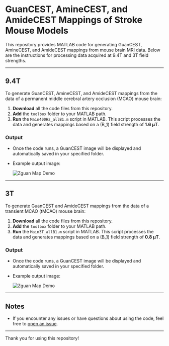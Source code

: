 # GuanCEST, AmineCEST, and AmideCEST Mappings of Stroke Mouse Models

This repository provides MATLAB code for generating GuanCEST, AmineCEST, and AmideCEST mappings from mouse brain MRI data. Below are the instructions for processing data acquired at 9.4T and 3T field strengths.

---

## 9.4T

To generate GuanCEST, AmineCEST, and AmideCEST mappings from the data of a permanent middle cerebral artery occlusion (MCAO) mouse brain:

1. **Download** all the code files from this repository.
2. **Add** the `toolbox` folder to your MATLAB path.
3. **Run** the `Main400Hz_allB1.m` script in MATLAB. This script processes the data and generates mappings based on a \(B_1\) field strength of **1.6 μT**.

### Output
- Once the code runs, a GuanCEST image will be displayed and automatically saved in your specified folder.
- Example output image:

  ![Zguan Map Demo](https://github.com/Kexin-Wang/Guan_amine_amideCEST_stroke_mice/9.4T/data/Zguan_map.png)

---

## 3T

To generate GuanCEST and AmideCEST mappings from the data of a transient MCAO (tMCAO) mouse brain:

1. **Download** all the code files from this repository.
2. **Add** the `toolbox` folder to your MATLAB path.
3. **Run** the `Main3T_allB1.m` script in MATLAB. This script processes the data and generates mappings based on a \(B_1\) field strength of **0.8 μT**.

### Output
- Once the code runs, a GuanCEST image will be displayed and automatically saved in your specified folder.
- Example output image:

  ![Zguan Map Demo](https://github.com/Kexin-Wang/Guan_amine_amideCEST_stroke_mice/3T/data/Zguan_map.png)

---

## Notes
- If you encounter any issues or have questions about using the code, feel free to [open an issue](https://github.com/Kexin-Wang/Guan_amine_amideCEST_stroke_mice/issues).

---

Thank you for using this repository!



